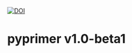 [![DOI](https://zenodo.org/badge/264263499.svg)](https://zenodo.org/badge/latestdoi/264263499)
# pyprimer v1.0-beta1
